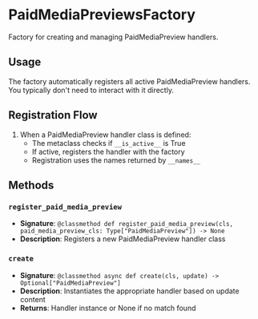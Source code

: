 # PaidMediaPreviewsFactory

Factory for creating and managing PaidMediaPreview handlers.

## Usage

The factory automatically registers all active PaidMediaPreview handlers. 
You typically don't need to interact with it directly.

## Registration Flow

1. When a PaidMediaPreview handler class is defined:
   - The metaclass checks if `__is_active__` is True
   - If active, registers the handler with the factory
   - Registration uses the names returned by `__names__`

## Methods

### `register_paid_media_preview`
- **Signature**: `@classmethod def register_paid_media_preview(cls, paid_media_preview_cls: Type["PaidMediaPreview"]) -> None`
- **Description**: Registers a new PaidMediaPreview handler class

### `create`
- **Signature**: `@classmethod async def create(cls, update) -> Optional["PaidMediaPreview"]`
- **Description**: Instantiates the appropriate handler based on update content
- **Returns**: Handler instance or None if no match found
